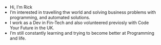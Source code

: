 -  Hi, I’m Rick
-  I’m interested in travelling thw world and solving business problems with programming, and automated solutions.
-  I work as a Dev in Fin-Tech and also volunteered previosly with Code Your Future in the UK.
-  I’m still constantly learning and trying to become better at Programming and life.


<!---
rickscode/rickscode is a ✨ special ✨ repository because its `README.md` (this file) appears on your GitHub profile.
You can click the Preview link to take a look at your changes.
--->
